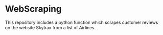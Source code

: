 # WebScraping

This repository includes a python function which scrapes customer reviews on the website Skytrax from a list of Airlines.